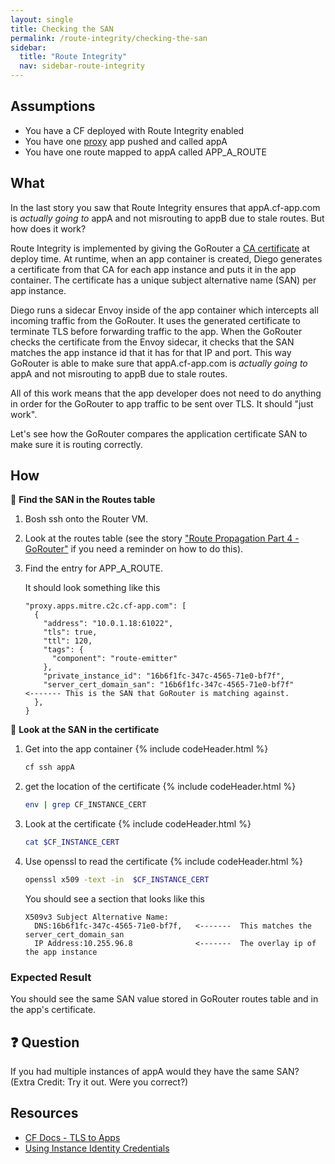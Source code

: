 ```yaml
---
layout: single
title: Checking the SAN
permalink: /route-integrity/checking-the-san
sidebar:
  title: "Route Integrity"
  nav: sidebar-route-integrity
---
```


## Assumptions
- You have a CF deployed with Route Integrity enabled
- You have one
  [proxy](https://github.com/cloudfoundry/cf-networking-release/tree/develop/src/example-apps/proxy)
  app pushed and called appA
- You have one route mapped to appA called APP_A_ROUTE

## What
In the last story you saw that Route Integrity ensures that appA.cf-app.com is
*actually going to* appA and not misrouting to appB due to stale routes. But
how does it  work?

Route Integrity is implemented by giving the GoRouter a [CA
certificate](https://github.com/cloudfoundry/routing-release/blob/f25df8de6aaa3fca02bd51343df70bd800d0ab75/jobs/gorouter/spec#L125-L126)
at deploy time. At runtime, when an app container is created, Diego generates a
certificate from that CA for each app instance and puts it in the app
container. The certificate has a unique subject alternative name (SAN) per app
instance.

Diego runs a sidecar Envoy inside of the app container which intercepts all
incoming traffic from the GoRouter. It uses the generated certificate to
terminate TLS before forwarding traffic to the app. When the GoRouter checks
the certificate from the Envoy sidecar, it checks that the SAN matches the app
instance id that it has for that IP and port. This way GoRouter is able to make
sure that appA.cf-app.com is *actually going to* appA and not misrouting to
appB due to stale routes.

All of this work means that the app developer does not need to do anything in
order for the GoRouter to app traffic to be sent over TLS. It should "just
work".

Let's see how the GoRouter compares the application certificate SAN to make
sure it is routing correctly.

## How
🤔 **Find the SAN in the Routes table**
1. Bosh ssh onto the Router VM.
2. Look at the routes table (see the story ["Route Propagation Part 4 - GoRouter"](../http-routes/route-propagation-pt-4) if you need a reminder on how to do this).
3. Find the entry for APP_A_ROUTE.

   It should look something like this
   ```
   "proxy.apps.mitre.c2c.cf-app.com": [
     {
       "address": "10.0.1.18:61022",
       "tls": true,
       "ttl": 120,
       "tags": {
         "component": "route-emitter"
       },
       "private_instance_id": "16b6f1fc-347c-4565-71e0-bf7f",
       "server_cert_domain_san": "16b6f1fc-347c-4565-71e0-bf7f"       <------- This is the SAN that GoRouter is matching against.
     },
   }
   ```

📝  **Look at the SAN in the certificate**

1. Get into the app container
   {% include codeHeader.html %}
   ```bash
   cf ssh appA
   ```
1. get the location of the certificate
   {% include codeHeader.html %}
   ```bash
   env | grep CF_INSTANCE_CERT
   ```
1. Look at the certificate
   {% include codeHeader.html %}
   ```bash
   cat $CF_INSTANCE_CERT
   ```
1. Use openssl to read the certificate
   {% include codeHeader.html %}
   ```bash
   openssl x509 -text -in  $CF_INSTANCE_CERT
   ```

   You should see a section that looks like this
   ```
   X509v3 Subject Alternative Name:
     DNS:16b6f1fc-347c-4565-71e0-bf7f,   <-------  This matches the server_cert_domain_san
     IP Address:10.255.96.8              <-------  The overlay ip of the app instance
   ```

### Expected Result
You should see the same SAN value stored in GoRouter routes table and in the
app's certificate.

## ❓ Question
If you had multiple instances of appA would they have the same SAN? (Extra
Credit: Try it out. Were you correct?)

## Resources
* [CF Docs - TLS to Apps](https://docs.cloudfoundry.org/concepts/http-routing.html#tls-to-back-end)
* [Using Instance Identity Credentials](https://docs.cloudfoundry.org/devguide/deploy-apps/instance-identity.html)
